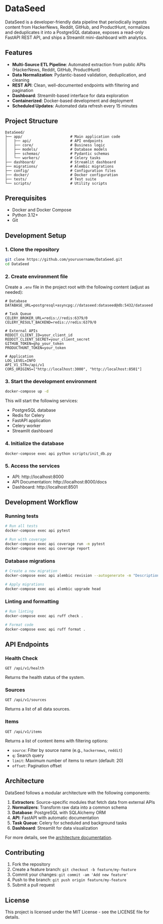 # DataSeed

DataSeed is a developer-friendly data pipeline that periodically ingests content from HackerNews, Reddit, GitHub, and ProductHunt, normalizes and deduplicates it into a PostgreSQL database, exposes a read-only FastAPI REST API, and ships a Streamlit mini-dashboard with analytics.

## Features

- **Multi-Source ETL Pipeline**: Automated extraction from public APIs (HackerNews, Reddit, GitHub, ProductHunt)
- **Data Normalization**: Pydantic-based validation, deduplication, and cleaning
- **REST API**: Clean, well-documented endpoints with filtering and pagination
- **Dashboard**: Streamlit-based interface for data exploration
- **Containerized**: Docker-based development and deployment
- **Scheduled Updates**: Automated data refresh every 15 minutes

## Project Structure

```
DataSeed/
├── app/                      # Main application code
│   ├── api/                  # API endpoints
│   ├── core/                 # Business logic
│   ├── models/               # Database models
│   ├── schemas/              # Pydantic schemas
│   └── workers/              # Celery tasks
├── dashboard/                # Streamlit dashboard
├── migrations/               # Alembic migrations
├── config/                   # Configuration files
├── docker/                   # Docker configuration
├── tests/                    # Test suite
└── scripts/                  # Utility scripts
```

## Prerequisites

- Docker and Docker Compose
- Python 3.12+
- Git

## Development Setup

### 1. Clone the repository

```bash
git clone https://github.com/yourusername/DataSeed.git
cd DataSeed
```

### 2. Create environment file

Create a `.env` file in the project root with the following content (adjust as needed):

```
# Database
DATABASE_URL=postgresql+asyncpg://dataseed:dataseed@db:5432/dataseed

# Task Queue
CELERY_BROKER_URL=redis://redis:6379/0
CELERY_RESULT_BACKEND=redis://redis:6379/0

# External APIs
REDDIT_CLIENT_ID=your_client_id
REDDIT_CLIENT_SECRET=your_client_secret
GITHUB_TOKEN=ghp_your_token
PRODUCTHUNT_TOKEN=your_token

# Application
LOG_LEVEL=INFO
API_V1_STR=/api/v1
CORS_ORIGINS=["http://localhost:3000", "http://localhost:8501"]
```

### 3. Start the development environment

```bash
docker-compose up -d
```

This will start the following services:
- PostgreSQL database
- Redis for Celery
- FastAPI application
- Celery worker
- Streamlit dashboard

### 4. Initialize the database

```bash
docker-compose exec api python scripts/init_db.py
```

### 5. Access the services

- API: http://localhost:8000
- API Documentation: http://localhost:8000/docs
- Dashboard: http://localhost:8501

## Development Workflow

### Running tests

```bash
# Run all tests
docker-compose exec api pytest

# Run with coverage
docker-compose exec api coverage run -m pytest
docker-compose exec api coverage report
```

### Database migrations

```bash
# Create a new migration
docker-compose exec api alembic revision --autogenerate -m "Description of changes"

# Apply migrations
docker-compose exec api alembic upgrade head
```

### Linting and formatting

```bash
# Run linting
docker-compose exec api ruff check .

# Format code
docker-compose exec api ruff format .
```

## API Endpoints

### Health Check

```
GET /api/v1/health
```

Returns the health status of the system.

### Sources

```
GET /api/v1/sources
```

Returns a list of all data sources.

### Items

```
GET /api/v1/items
```

Returns a list of content items with filtering options:

- `source`: Filter by source name (e.g., `hackernews`, `reddit`)
- `q`: Search query
- `limit`: Maximum number of items to return (default: 20)
- `offset`: Pagination offset

## Architecture

DataSeed follows a modular architecture with the following components:

1. **Extractors**: Source-specific modules that fetch data from external APIs
2. **Normalizers**: Transform raw data into a common schema
3. **Database**: PostgreSQL with SQLAlchemy ORM
4. **API**: FastAPI with automatic documentation
5. **Task Queue**: Celery for scheduled and background tasks
6. **Dashboard**: Streamlit for data visualization

For more details, see the [architecture documentation](docs/architecture.md).

## Contributing

1. Fork the repository
2. Create a feature branch: `git checkout -b feature/my-feature`
3. Commit your changes: `git commit -am 'Add new feature'`
4. Push to the branch: `git push origin feature/my-feature`
5. Submit a pull request

## License

This project is licensed under the MIT License - see the LICENSE file for details.